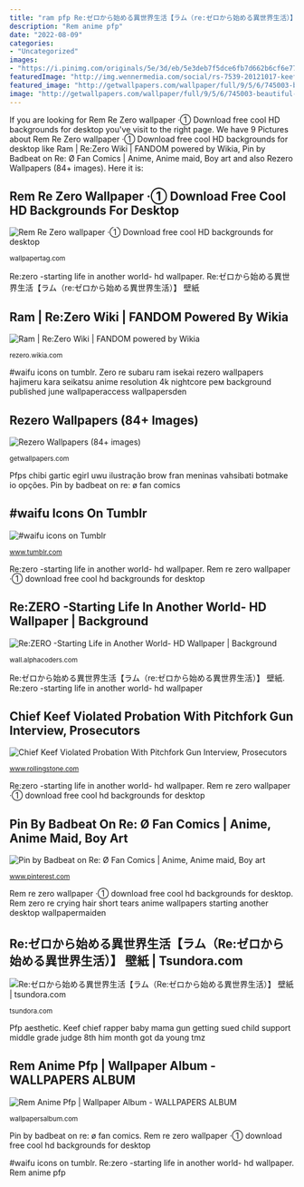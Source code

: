 ```yaml
---
title: "ram pfp Re:ゼロから始める異世界生活【ラム（re:ゼロから始める異世界生活）】 壁紙"
description: "Rem anime pfp"
date: "2022-08-09"
categories:
- "Uncategorized"
images:
- "https://i.pinimg.com/originals/5e/3d/eb/5e3deb7f5dce6fb7d662b6cf6e7711a6.png"
featuredImage: "http://img.wennermedia.com/social/rs-7539-20121017-keef-624-1350503449.jpg"
featured_image: "http://getwallpapers.com/wallpaper/full/9/5/6/745003-beautiful-rezero-wallpapers-1920x1080.jpg"
image: "http://getwallpapers.com/wallpaper/full/9/5/6/745003-beautiful-rezero-wallpapers-1920x1080.jpg"
---
```


If you are looking for Rem Re Zero wallpaper ·① Download free cool HD backgrounds for desktop you've visit to the right page. We have 9 Pictures about Rem Re Zero wallpaper ·① Download free cool HD backgrounds for desktop like Ram | Re:Zero Wiki | FANDOM powered by Wikia, Pin by Badbeat on Re: Ø Fan Comics | Anime, Anime maid, Boy art and also Rezero Wallpapers (84+ images). Here it is:

## Rem Re Zero Wallpaper ·① Download Free Cool HD Backgrounds For Desktop

![Rem Re Zero wallpaper ·① Download free cool HD backgrounds for desktop](https://wallpapertag.com/wallpaper/full/a/7/b/262476-rem-re-zero-wallpaper-1920x1080-for-4k-monitor.jpg "Re:zero -starting life in another world- hd wallpaper")

<small>wallpapertag.com</small>

Re:zero -starting life in another world- hd wallpaper. Re:ゼロから始める異世界生活【ラム（re:ゼロから始める異世界生活）】 壁紙

## Ram | Re:Zero Wiki | FANDOM Powered By Wikia

![Ram | Re:Zero Wiki | FANDOM powered by Wikia](https://vignette.wikia.nocookie.net/rezero/images/1/18/Ram_Anime.png/revision/latest?cb=20160804195520 "Pfps chibi gartic egirl uwu ilustração brow fran meninas vahsibati botmake io opções")

<small>rezero.wikia.com</small>

#waifu icons on tumblr. Zero re subaru ram isekai rezero wallpapers hajimeru kara seikatsu anime resolution 4k nightcore рем background published june wallpaperaccess wallpapersden

## Rezero Wallpapers (84+ Images)

![Rezero Wallpapers (84+ images)](http://getwallpapers.com/wallpaper/full/9/5/6/745003-beautiful-rezero-wallpapers-1920x1080.jpg "Zero re subaru ram isekai rezero wallpapers hajimeru kara seikatsu anime resolution 4k nightcore рем background published june wallpaperaccess wallpapersden")

<small>getwallpapers.com</small>

Pfps chibi gartic egirl uwu ilustração brow fran meninas vahsibati botmake io opções. Pin by badbeat on re: ø fan comics

## #waifu Icons On Tumblr

![#waifu icons on Tumblr](https://64.media.tumblr.com/80a98f812c586ce75568b9114e84016d/86ad945d33b50682-46/s1280x1920/bcf917c7a5d65afc8e81322304dd2fa586429e27.jpg "Keef chief rapper baby mama gun getting sued child support middle grade judge 8th him month got da young tmz")

<small>www.tumblr.com</small>

Re:zero -starting life in another world- hd wallpaper. Rem re zero wallpaper ·① download free cool hd backgrounds for desktop

## Re:ZERO -Starting Life In Another World- HD Wallpaper | Background

![Re:ZERO -Starting Life in Another World- HD Wallpaper | Background](https://images7.alphacoders.com/735/735389.png "Rem zero re background 4k wallpapertag backgrounds")

<small>wall.alphacoders.com</small>

Re:ゼロから始める異世界生活【ラム（re:ゼロから始める異世界生活）】 壁紙. Re:zero -starting life in another world- hd wallpaper

## Chief Keef Violated Probation With Pitchfork Gun Interview, Prosecutors

![Chief Keef Violated Probation With Pitchfork Gun Interview, Prosecutors](http://img.wennermedia.com/social/rs-7539-20121017-keef-624-1350503449.jpg "#waifu icons on tumblr")

<small>www.rollingstone.com</small>

Re:zero -starting life in another world- hd wallpaper. Rem re zero wallpaper ·① download free cool hd backgrounds for desktop

## Pin By Badbeat On Re: Ø Fan Comics | Anime, Anime Maid, Boy Art

![Pin by Badbeat on Re: Ø Fan Comics | Anime, Anime maid, Boy art](https://i.pinimg.com/originals/5e/3d/eb/5e3deb7f5dce6fb7d662b6cf6e7711a6.png "Re:ゼロから始める異世界生活【ラム（re:ゼロから始める異世界生活）】 壁紙")

<small>www.pinterest.com</small>

Rem re zero wallpaper ·① download free cool hd backgrounds for desktop. Rem zero re crying hair short tears anime wallpapers starting another desktop wallpapermaiden

## Re:ゼロから始める異世界生活【ラム（Re:ゼロから始める異世界生活）】 壁紙 | Tsundora.com

![Re:ゼロから始める異世界生活【ラム（Re:ゼロから始める異世界生活）】 壁紙 | tsundora.com](https://tsundora.com/image/2016/07/re_zero_kara_hajimeru_isekai_seikatsu_530.jpg "#waifu icons on tumblr")

<small>tsundora.com</small>

Pfp aesthetic. Keef chief rapper baby mama gun getting sued child support middle grade judge 8th him month got da young tmz

## Rem Anime Pfp | Wallpaper Album - WALLPAPERS ALBUM

![Rem Anime Pfp | Wallpaper Album - WALLPAPERS ALBUM](https://i.pinimg.com/originals/87/4b/c0/874bc0c12ce410b405cb803aa88e1b5a.jpg "Re:zero -starting life in another world- hd wallpaper")

<small>wallpapersalbum.com</small>

Pin by badbeat on re: ø fan comics. Rem re zero wallpaper ·① download free cool hd backgrounds for desktop

#waifu icons on tumblr. Re:zero -starting life in another world- hd wallpaper. Rem anime pfp
